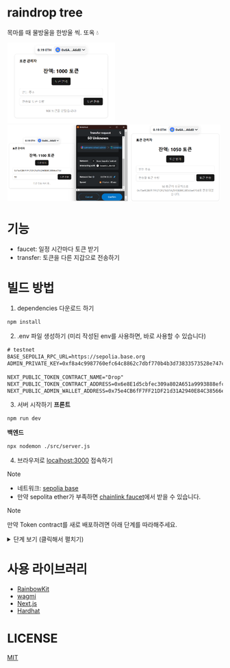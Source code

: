 # raindrop tree
목마를 때 물방울을 한방울 씩. 또옥 💧

<img src="receive.png" width="50%">

<img src="send1.png" width="56%">
<img src="send2.png" width="42%">


# 기능
- faucet: 일정 시간마다 토큰 받기
- transfer: 토큰을 다른 지갑으로 전송하기


# 빌드 방법
1. dependencies 다운로드 하기
```sh
npm install
```

2. .env 파일 생성하기 (미리 작성된 env를 사용하면, 바로 사용할 수 있습니다)
```env
# testnet
BASE_SEPOLIA_RPC_URL=https://sepolia.base.org
ADMIN_PRIVATE_KEY=0xf8a4c9987760efc64c8862c7dbf770b4b3d73833573528e747c8cdade29d9313

NEXT_PUBLIC_TOKEN_CONTRACT_NAME="Drop"
NEXT_PUBLIC_TOKEN_CONTRACT_ADDRESS=0x6e8E1d5cbfec309a802A651a9993888efcb85432
NEXT_PUBLIC_ADMIN_WALLET_ADDRESS=0x75e4CB6fF7FF21DF21d31A2940E84C38566e470d
```

3. 서버 시작하기
**프론트**  
```sh
npm run dev
```

**백엔드**  
```sh
npx nodemon ./src/server.js
```

4. 브라우저로 [localhost:3000](https://localhost:3000) 접속하기

> [!NOTE]  
> - 네트워크: [sepolia base](https://docs.base.org/docs/network-information/#base-testnet-sepolia)
> - 만약 sepolita ether가 부족하면 [chainlink faucet](https://faucets.chain.link/base-sepolia)에서 받을 수 있습니다.


> [!NOTE]  
> 만약 Token contract를 새로 배포하려면 아래 단계를 따라해주세요.
<details>
<summary>단계 보기 (클릭해서 펼치기)</summary>

1. contracts/Drop.sol ERC20 토큰 이름 바꾸기

2. 컴파일 하기
```sh
npx hardhat copile
```

3. .env 파일 설정하기

4. contract 배포하기
```
npx hardhat run scripts/token_deploy.js --network sepoliaBase
```
배포된 contrct 주소 .env파일에 넣기

5. 서버 실행하기

- 위 hardhat 빌드 과정은 모두 foundry로도 가능합니다.
</details>



# 사용 라이브러리
- [RainbowKit](https://rainbowkit.com)
- [wagmi](https://wagmi.sh)
- [Next.js](https://nextjs.org/)
- [Hardhat](https://hardhat.org/)

# LICENSE
[MIT](LICENSE)

